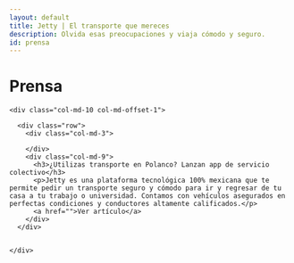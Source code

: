 ```yaml
---
layout: default
title: Jetty | El transporte que mereces
description: Olvida esas preocupaciones y viaja cómodo y seguro.
id: prensa
---
```


<div class="container">
  <div class="row privacidad">
    <div class="col-md-12">
      <h1>Prensa</h1>
    </div>

    <div class="col-md-10 col-md-offset-1">

      <div class="row">
        <div class="col-md-3">

        </div>
        <div class="col-md-9">
          <h3>¿Utilizas transporte en Polanco? Lanzan app de servicio colectivo</h3>
          <p>Jetty es una plataforma tecnológica 100% mexicana que te permite pedir un transporte seguro y cómodo para ir y regresar de tu casa a tu trabajo o universidad. Contamos con vehículos asegurados en perfectas condiciones y conductores altamente calificados.</p>
          <a href="">Ver artículo</a>
        </div>
      </div>


    </div>

  </div>

</div>